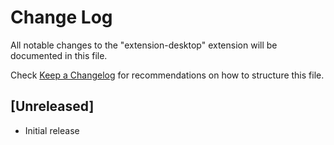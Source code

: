 # Change Log

All notable changes to the "extension-desktop" extension will be documented in this file.

Check [Keep a Changelog](http://keepachangelog.com/) for recommendations on how to structure this file.

## [Unreleased]

- Initial release